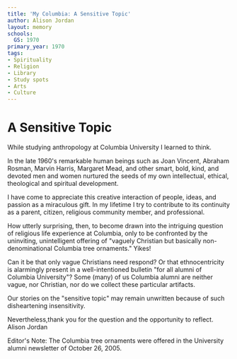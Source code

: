```yaml
---
title: 'My Columbia: A Sensitive Topic'
author: Alison Jordan
layout: memory
schools:
  GS: 1970
primary_year: 1970
tags:
- Spirituality
- Religion
- Library
- Study spots
- Arts
- Culture
---
```

# A Sensitive Topic

While studying anthropology at Columbia University I learned to think.

In the late 1960's remarkable human beings such as Joan Vincent, Abraham Rosman, Marvin Harris, Margaret Mead, and other smart, bold, kind, and devoted men and women nurtured the seeds of my own intellectual, ethical, theological and spiritual development.

I have come to appreciate this creative interaction of people, ideas, and passion as a miraculous gift. In my lifetime I try to contribute to its continuity as a parent, citizen, religious community member, and professional.

How utterly surprising, then, to become drawn into the intriguing question of religious life experience at Columbia, only to be confronted by the uninviting, unintelligent offering of "vaguely Christian but basically non-denominational Columbia tree ornaments." Yikes!

Can it be that only vague Christians need respond? Or that ethnocentricity is alarmingly present in a well-intentioned bulletin "for all alumni of Columbia University"? Some (many) of us Columbia alumni are neither vague, nor Christian, nor do we collect these particular artifacts.

Our stories on the "sensitive topic" may remain unwritten because of such disheartening insensitivity.

Nevertheless,thank you for the question and the opportunity to reflect. Alison Jordan

Editor's Note: The Columbia tree ornaments were offered in the University alumni newsletter of October 26, 2005.
